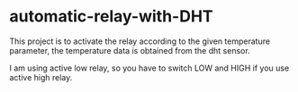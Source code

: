 # automatic-relay-with-DHT
This project is to activate the relay according to the given temperature parameter, the temperature data is obtained from the dht sensor.

I am using active low relay, so you have to switch LOW and HIGH if you use active high relay.
